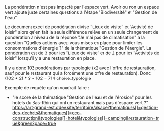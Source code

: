 La pondération n'est pas impacté par l'espace vert.
Avoir ou non un espace vert ajoute juste certaines questions 
à l'étape "Biodiversité" et "Gestion de l'eau"


Le document excel de pondération divise "Lieux de visite" et "Activité de loisir"
alors qu'en fait la seule différence relève en un seule changement de pondération a
niveau de la réponse "Je n'ai pas de climatisation" a la question "Quelles actions 
avez-vous mises en place pour limiter les consommations d'énergie ?"  de la thématique
"Gestion de l'énergie". La pondération est de 3 pour les "Lieux de visite" et de 2 
pour les "Activités de loisir" lorsqu'il y a une restauration en place.


Il y a donc 102 pondérations par typologie (x2 avec l'offre de restauration, sauf
pour le restaurant qui a forcément une offre de restauration).
Donc (102 * 2) * 3 + 102 = 714 choice_typologie


Exemple de requête qu'on voudrait faire : 
- "le score de la thématique "Gestion de l'eau et de l'érosion" pour les hotels du 
Bas-Rhin qui ont un restaurant mais pas d'espace vert ?"
https://art-grand-est.ddev.site/territoire/alsace?thematiques[]=gestion-des-dechets&thematiques[]=eco-construction&typologies[]=hotel&typologies[]=camping&restauration=true&greenSpace=true
